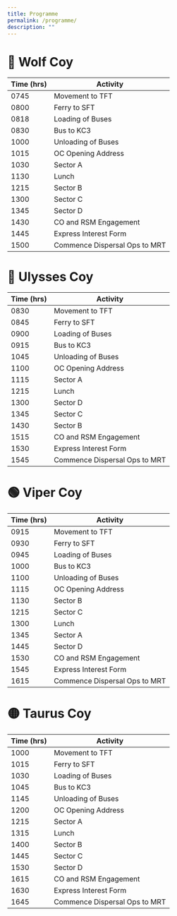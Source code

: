 ```yaml
---
title: Programme
permalink: /programme/
description: ""
---
```

# 🔵 Wolf Coy


| Time (hrs) | Activity |
| -------- | -------- |
| 0745 | Movement to TFT     |
| 0800 | Ferry to SFT     |
| 0818 | Loading of Buses     |
| 0830 | Bus to KC3     |
| 1000 | Unloading of Buses     |
| 1015 | OC Opening Address     |
| 1030 | Sector A     |
| 1130 | Lunch     |
| 1215 | Sector B     |
| 1300 | Sector C     |
| 1345 | Sector D     |
| 1430 | CO and RSM Engagement     |
| 1445 | Express Interest Form     |
| 1500 | Commence Dispersal Ops to MRT     |

# 🔴 Ulysses Coy


| Time (hrs) | Activity |
| -------- | -------- |
| 0830 | Movement to TFT     |
| 0845 | Ferry to SFT     |
| 0900 | Loading of Buses     |
| 0915 | Bus to KC3     |
| 1045 | Unloading of Buses     |
| 1100 | OC Opening Address     |
| 1115 | Sector A     |
| 1215 | Lunch     |
| 1300 | Sector D     |
| 1345 | Sector C     |
| 1430 | Sector B     |
| 1515 | CO and RSM Engagement     |
| 1530 | Express Interest Form     |
| 1545 | Commence Dispersal Ops to MRT     |

# 🟢 Viper Coy


| Time (hrs) | Activity |
| -------- | -------- |
| 0915 | Movement to TFT     |
| 0930 | Ferry to SFT     |
| 0945 | Loading of Buses     |
| 1000 | Bus to KC3     |
| 1100 | Unloading of Buses     |
| 1115 | OC Opening Address     |
| 1130 | Sector B     |
| 1215 | Sector C     |
| 1300 | Lunch     |
| 1345 | Sector A     |
| 1445 | Sector D     |
| 1530 | CO and RSM Engagement     |
| 1545 | Express Interest Form     |
| 1615 | Commence Dispersal Ops to MRT     |

# 🟡 Taurus Coy


| Time (hrs) | Activity |
| -------- | -------- |
| 1000 | Movement to TFT     |
| 1015 | Ferry to SFT     |
| 1030 | Loading of Buses     |
| 1045 | Bus to KC3     |
| 1145 | Unloading of Buses     |
| 1200 | OC Opening Address     |
| 1215 | Sector A     |
| 1315 | Lunch     |
| 1400 | Sector B     |
| 1445 | Sector C     |
| 1530 | Sector D     |
| 1615 | CO and RSM Engagement     |
| 1630 | Express Interest Form     |
| 1645 | Commence Dispersal Ops to MRT     |